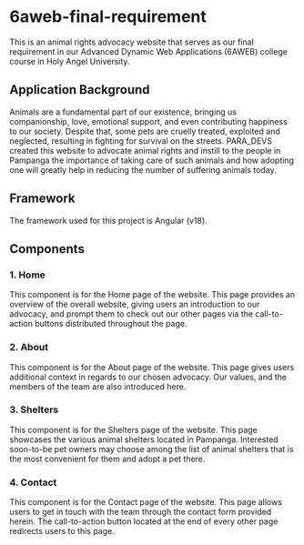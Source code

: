# 6aweb-final-requirement
This is an animal rights advocacy website that serves as our final requirement in our Advanced Dynamic Web Applications (6AWEB) college course in Holy Angel University.

## Application Background
Animals are a fundamental part of our existence, bringing us companionship, love, emotional support, and even contributing happiness to our society. Despite that, some pets are cruelly treated, exploited and neglected, resulting in fighting for survival on the streets. PARA_DEVS created this website to advocate animal rights and instill to the people in Pampanga the importance of taking care of such animals and how adopting one will greatly help in reducing the number of suffering animals today.

## Framework
The framework used for this project is Angular (v18).

## Components
### 1. Home
This component is for the Home page of the website. This page provides an overview of the overall website, giving users an introduction to our advocacy, and prompt them to check out our other pages via the call-to-action buttons distributed throughout the page.

### 2. About
This component is for the About page of the website. This page gives users additional context in regards to our chosen advocacy. Our values, and the members of the team are also introduced here.

### 3. Shelters
This component is for the Shelters page of the website. This page showcases the various animal shelters located in Pampanga. Interested soon-to-be pet owners may choose among the list of animal shelters that is the most convenient for them and adopt a pet there.

### 4. Contact
This component is for the Contact page of the website. This page allows users to get in touch with the team through the contact form provided herein. The call-to-action button located at the end of every other page redirects users to this page.
